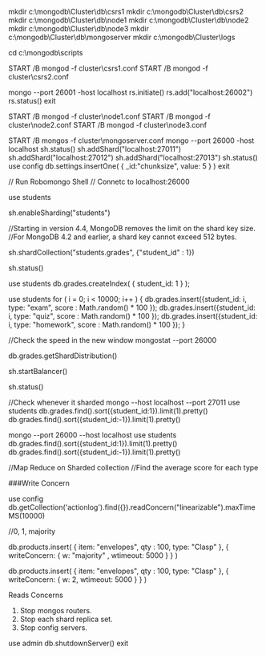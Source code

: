 
mkdir c:\mongodb\Cluster\db\csrs1
mkdir c:\mongodb\Cluster\db\csrs2
mkdir c:\mongodb\Cluster\db\node1
mkdir c:\mongodb\Cluster\db\node2
mkdir c:\mongodb\Cluster\db\node3
mkdir c:\mongodb\Cluster\db\mongoserver
mkdir c:\mongodb\Cluster\logs

cd c:\mongodb\scripts

START /B mongod -f  cluster\csrs1.conf
START /B mongod -f  cluster\csrs2.conf

mongo --port 26001 -host localhost
rs.initiate() 
rs.add("localhost:26002")
rs.status()
exit
 

START /B mongod -f   cluster\node1.conf
START /B mongod -f   cluster\node2.conf
START /B mongod -f   cluster\node3.conf


START /B mongos -f  cluster\mongoserver.conf
mongo --port 26000 -host localhost 
sh.status()
sh.addShard("localhost:27011")
sh.addShard("localhost:27012")
sh.addShard("localhost:27013")
sh.status()
use config 
db.settings.insertOne( { _id:"chunksize", value:  5 } )
exit

// Run Robomongo Shell
// Connetc to localhost:26000

use students

sh.enableSharding("students")

//Starting in version 4.4, MongoDB removes the limit on the shard key size.
//For MongoDB 4.2 and earlier, a shard key cannot exceed 512 bytes.

sh.shardCollection("students.grades", {"student_id" : 1})

sh.status()

use students
db.grades.createIndex( { student_id: 1 } );

use students
for ( i = 0; i < 10000; i++ ) {
  db.grades.insert({student_id: i, type: "exam", score : Math.random() * 100 }); 
  db.grades.insert({student_id: i, type: "quiz", score : Math.random() * 100 }); 
  db.grades.insert({student_id: i, type: "homework", score : Math.random() * 100 });
}


//Check the speed in the new window
mongostat --port 26000 


db.grades.getShardDistribution()

sh.startBalancer()

sh.status()



//Check whenever it sharded
mongo --host localhost --port 27011
use students
db.grades.find().sort({student_id:1}).limit(1).pretty()
db.grades.find().sort({student_id:-1}).limit(1).pretty()

mongo --port 26000 --host localhost
use students
db.grades.find().sort({student_id:1}).limit(1).pretty()
db.grades.find().sort({student_id:-1}).limit(1).pretty()

//Map Reduce on Sharded collection
//Find the average score for each type


###Write Concern



use config
db.getCollection('actionlog').find({}).readConcern("linearizable").maxTimeMS(10000)

//0, 1, majority

db.products.insert(
   { item: "envelopes", qty : 100, type: "Clasp" },
   { writeConcern: { w: "majority" , wtimeout: 5000 } }
)

db.products.insert(
   { item: "envelopes", qty : 100, type: "Clasp" },
   { writeConcern: { w: 2, wtimeout: 5000 } }
)
 
 
Reads Concerns

1. Stop mongos routers. 
2. Stop each shard replica set. 
3. Stop config servers.

use admin
db.shutdownServer()
exit

 
 